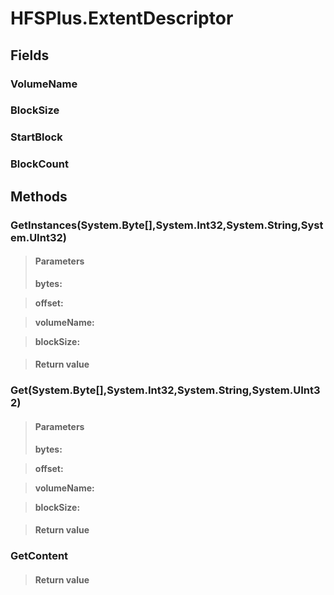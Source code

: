 ﻿


# HFSPlus.ExtentDescriptor

## Fields

### VolumeName

### BlockSize

### StartBlock

### BlockCount

## Methods


### GetInstances(System.Byte[],System.Int32,System.String,System.UInt32)

> #### Parameters
> **bytes:** 

> **offset:** 

> **volumeName:** 

> **blockSize:** 

> #### Return value
> 

### Get(System.Byte[],System.Int32,System.String,System.UInt32)

> #### Parameters
> **bytes:** 

> **offset:** 

> **volumeName:** 

> **blockSize:** 

> #### Return value
> 

### GetContent

> #### Return value
> 